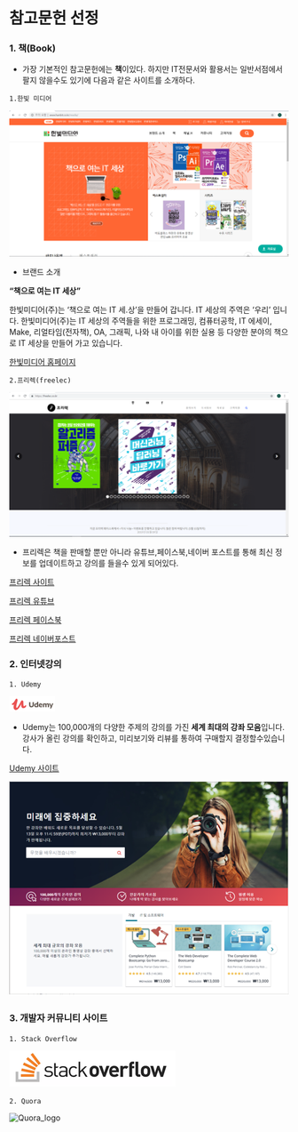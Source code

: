 # 참고문헌 선정

### 1. 책(Book)

* 가장 기본적인 참고문헌에는 **책**이있다. 하지만 IT전문서와 활용서는 일반서점에서 팔지 않을수도 있기에 다음과 같은 사이트를 소개하다.


`1.한빛 미디어`


![hanbitmedia](./image/hanbitmedia.PNG)

* 브랜드 소개

**“책으로 여는 IT 세상”**

한빛미디어(주)는 ‘책으로 여는 IT 세.상’을 만들어 갑니다. IT 세상의 주역은 ‘우리’ 입니다. 한빛미디어(주)는 IT 세상의 주역들을 위한 프로그래밍, 컴퓨터공학, IT 에세이, Make, 리얼타임(전자책), OA, 그래픽, 나와 내 아이를 위한 실용 등 다양한 분야의 책으로 IT 세상을 만들어 가고 있습니다.


[한빛미디어 홈페이지](http://www.hanbit.co.kr/store/books/bestseller_list.html)


`2.프리렉(freelec)`

![freelec](./image/freelec.PNG)

* 프리렉은 책을 판매할 뿐만 아니라 유튜브,페이스북,네이버 포스트를 통해 최신 정보를 업데이트하고 강의를 들을수 있게 되어있다.

[프리렉 사이트](https://freelec.co.kr/)

[프리렉 유튜브](https://www.youtube.com/user/FREELECKOR)

[프리렉 페이스북](https://www.facebook.com/%ED%94%84%EB%A6%AC%EB%A0%89-%EC%B6%9C%ED%8C%90%EC%82%AC-freelec-509640889554399/)

[프리렉 네이버포스트](https://post.naver.com/my.nhn?memberNo=34865381)






### 2. 인터넷강의

`1. Udemy`

![Udemy_logo](./image/Udemy_logo.png)

* Udemy는 100,000개의 다양한 주제의 강의를 가진 **세계 최대의 강좌 모음**입니다. 강사가 올린 강의를 확인하고, 미리보기와 리뷰를 통하여 구매할지 결정할수있습니다.

[Udemy 사이트](https://www.udemy.com/)


![Udemy_main](./image/Udemy_main.png)

### 3. 개발자 커뮤니티 사이트

`1. Stack Overflow`

![Stackoverflow_logo](./image/StackOverflow_logo.png)

`2. Quora`

![Quora_logo](./image/Quora_logo.png)

